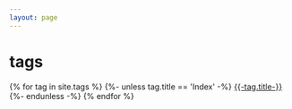 ```yaml
---
layout: page
---
```


# tags

{% for tag in site.tags %}
    {%- unless tag.title == 'Index' -%}
        <a href="/tags/{{- tag.title -}}">{{-tag.title-}}</a><br>
    {%- endunless -%}
{% endfor %}